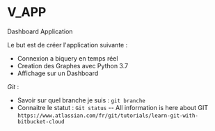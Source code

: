 # V_APP
Dashboard Application

Le but est de créer l'application suivante :
- Connexion a biquery en temps réel 
- Creation des Graphes avec Python 3.7
- Affichage sur un Dashboard

*Git*  : 
- Savoir sur quel branche je suis : `git branche`
- Connaitre le statut : `Git status`
-- All information is here about GIT `https://www.atlassian.com/fr/git/tutorials/learn-git-with-bitbucket-cloud`

